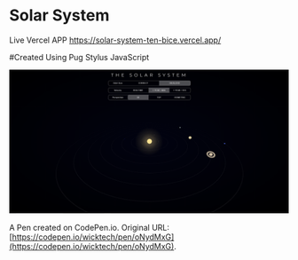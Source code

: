 # Solar System 
Live Vercel APP https://solar-system-ten-bice.vercel.app/

#Created Using 
Pug 
Stylus
JavaScript


<img src="/Solar System.png">

A Pen created on CodePen.io. Original URL: [https://codepen.io/wicktech/pen/oNydMxG](https://codepen.io/wicktech/pen/oNydMxG).

